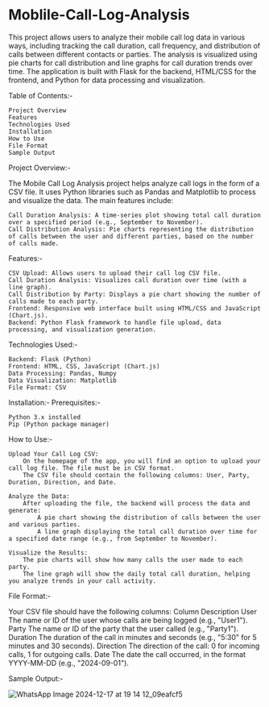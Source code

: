 # Moblile-Call-Log-Analysis
This project allows users to analyze their mobile call log data in various ways, including tracking the call duration, call frequency, and distribution of calls between different contacts or parties. The analysis is visualized using pie charts for call distribution and line graphs for call duration trends over time. The application is built with Flask for the backend, HTML/CSS for the frontend, and Python for data processing and visualization.


Table of Contents:-

    Project Overview
    Features
    Technologies Used
    Installation
    How to Use
    File Format
    Sample Output

Project Overview:-

The Mobile Call Log Analysis project helps analyze call logs in the form of a CSV file. It uses Python libraries such as Pandas and Matplotlib to process and visualize the data. The main features include:

    Call Duration Analysis: A time-series plot showing total call duration over a specified period (e.g., September to November).
    Call Distribution Analysis: Pie charts representing the distribution of calls between the user and different parties, based on the number of calls made.

Features:-

    CSV Upload: Allows users to upload their call log CSV file.
    Call Duration Analysis: Visualizes call duration over time (with a line graph).
    Call Distribution by Party: Displays a pie chart showing the number of calls made to each party.
    Frontend: Responsive web interface built using HTML/CSS and JavaScript (Chart.js).
    Backend: Python Flask framework to handle file upload, data processing, and visualization generation.

Technologies Used:-

    Backend: Flask (Python)
    Frontend: HTML, CSS, JavaScript (Chart.js)
    Data Processing: Pandas, Numpy
    Data Visualization: Matplotlib
    File Format: CSV

Installation:-
Prerequisites:-

    Python 3.x installed
    Pip (Python package manager)

How to Use:-

    Upload Your Call Log CSV:
        On the homepage of the app, you will find an option to upload your call log file. The file must be in CSV format.
        The CSV file should contain the following columns: User, Party, Duration, Direction, and Date.

    Analyze the Data:
        After uploading the file, the backend will process the data and generate:
            A pie chart showing the distribution of calls between the user and various parties.
            A line graph displaying the total call duration over time for a specified date range (e.g., from September to November).

    Visualize the Results:
        The pie charts will show how many calls the user made to each party.
        The line graph will show the daily total call duration, helping you analyze trends in your call activity.

File Format:-

Your CSV file should have the following columns:
Column	Description
User	The name or ID of the user whose calls are being logged (e.g., "User1").
Party	The name or ID of the party that the user called (e.g., "Party1").
Duration	The duration of the call in minutes and seconds (e.g., "5:30" for 5 minutes and 30 seconds).
Direction	The direction of the call: 0 for incoming calls, 1 for outgoing calls.
Date	The date the call occurred, in the format YYYY-MM-DD (e.g., "2024-09-01").

Sample Output:-

![WhatsApp Image 2024-12-17 at 19 14 12_09eafcf5](https://github.com/user-attachments/assets/4817480e-72c9-4800-a3de-24638499ba5b)


  

